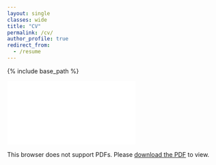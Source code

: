 ```yaml
---
layout: single
classes: wide
title: "CV"
permalink: /cv/
author_profile: true
redirect_from:
  - /resume
---
```

  
  
{% include base_path %}


<object data="../files/cv_shinhoo.pdf" type="application/pdf" width="700px" height="700px">
    <embed src="../files/cv_shinhoo.pdf">
        <p>This browser does not support PDFs. Please <a href="../files/cv_shinhoo.pdf">download the PDF</a> to view.</p>
    </embed>
</object>

 
